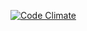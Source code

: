 [![Code Climate](https://codeclimate.com/github/Mehonoshin/paxum.png)](https://codeclimate.com/github/Mehonoshin/paxum)
